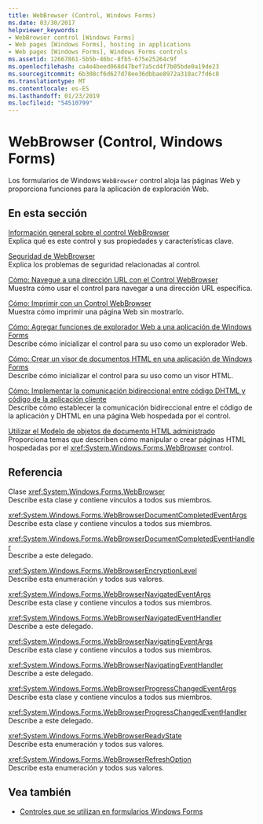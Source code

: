 ```yaml
---
title: WebBrowser (Control, Windows Forms)
ms.date: 03/30/2017
helpviewer_keywords:
- WebBrowser control [Windows Forms]
- Web pages [Windows Forms], hosting in applications
- Web pages [Windows Forms], Windows Forms controls
ms.assetid: 12667861-5b5b-46bc-8fb5-675e25264c9f
ms.openlocfilehash: ca4e4beed068d47bef7a5cd4f7b05bde0a19de23
ms.sourcegitcommit: 6b308cf6d627d78ee36dbbae8972a310ac7fd6c8
ms.translationtype: MT
ms.contentlocale: es-ES
ms.lasthandoff: 01/23/2019
ms.locfileid: "54510799"
---
```

# <a name="webbrowser-control-windows-forms"></a>WebBrowser (Control, Windows Forms)
Los formularios de Windows `WebBrowser` control aloja las páginas Web y proporciona funciones para la aplicación de exploración Web.  
  
## <a name="in-this-section"></a>En esta sección  
 [Información general sobre el control WebBrowser](../../../../docs/framework/winforms/controls/webbrowser-control-overview.md)  
 Explica qué es este control y sus propiedades y características clave.  
  
 [Seguridad de WebBrowser](../../../../docs/framework/winforms/controls/webbrowser-security.md)  
 Explica los problemas de seguridad relacionadas al control.  
  
 [Cómo: Navegue a una dirección URL con el Control WebBrowser](../../../../docs/framework/winforms/controls/how-to-navigate-to-a-url-with-the-webbrowser-control.md)  
 Muestra cómo usar el control para navegar a una dirección URL específica.  
  
 [Cómo: Imprimir con un Control WebBrowser](../../../../docs/framework/winforms/controls/how-to-print-with-a-webbrowser-control.md)  
 Muestra cómo imprimir una página Web sin mostrarlo.  
  
 [Cómo: Agregar funciones de explorador Web a una aplicación de Windows Forms](../../../../docs/framework/winforms/controls/how-to-add-web-browser-capabilities-to-a-windows-forms-application.md)  
 Describe cómo inicializar el control para su uso como un explorador Web.  
  
 [Cómo: Crear un visor de documentos HTML en una aplicación de Windows Forms](../../../../docs/framework/winforms/controls/how-to-create-an-html-document-viewer-in-a-windows-forms-application.md)  
 Describe cómo inicializar el control para su uso como un visor HTML.  
  
 [Cómo: Implementar la comunicación bidireccional entre código DHTML y código de la aplicación cliente](../../../../docs/framework/winforms/controls/implement-two-way-com-between-dhtml-and-client.md)  
 Describe cómo establecer la comunicación bidireccional entre el código de la aplicación y DHTML en una página Web hospedada por el control.  
  
 [Utilizar el Modelo de objetos de documento HTML administrado](../../../../docs/framework/winforms/controls/using-the-managed-html-document-object-model.md)  
 Proporciona temas que describen cómo manipular o crear páginas HTML hospedadas por el <xref:System.Windows.Forms.WebBrowser> control.  
  
## <a name="reference"></a>Referencia  
 Clase <xref:System.Windows.Forms.WebBrowser>  
 Describe esta clase y contiene vínculos a todos sus miembros.  
  
 <xref:System.Windows.Forms.WebBrowserDocumentCompletedEventArgs>  
 Describe esta clase y contiene vínculos a todos sus miembros.  
  
 <xref:System.Windows.Forms.WebBrowserDocumentCompletedEventHandler>  
 Describe a este delegado.  
  
 <xref:System.Windows.Forms.WebBrowserEncryptionLevel>  
 Describe esta enumeración y todos sus valores.  
  
 <xref:System.Windows.Forms.WebBrowserNavigatedEventArgs>  
 Describe esta clase y contiene vínculos a todos sus miembros.  
  
 <xref:System.Windows.Forms.WebBrowserNavigatedEventHandler>  
 Describe a este delegado.  
  
 <xref:System.Windows.Forms.WebBrowserNavigatingEventArgs>  
 Describe esta clase y contiene vínculos a todos sus miembros.  
  
 <xref:System.Windows.Forms.WebBrowserNavigatingEventHandler>  
 Describe a este delegado.  
  
 <xref:System.Windows.Forms.WebBrowserProgressChangedEventArgs>  
 Describe esta clase y contiene vínculos a todos sus miembros.  
  
 <xref:System.Windows.Forms.WebBrowserProgressChangedEventHandler>  
 Describe a este delegado.  
  
 <xref:System.Windows.Forms.WebBrowserReadyState>  
 Describe esta enumeración y todos sus valores.  
  
 <xref:System.Windows.Forms.WebBrowserRefreshOption>  
 Describe esta enumeración y todos sus valores.  
  
## <a name="see-also"></a>Vea también
- [Controles que se utilizan en formularios Windows Forms](../../../../docs/framework/winforms/controls/controls-to-use-on-windows-forms.md)
